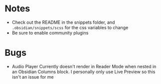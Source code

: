 # Notes
-  Check out the README in the snippets folder, and `.obsidian/snippets/scss` for the css variables to change
- Be sure to enable community plugins

# Bugs
- Audio Player Currently doesn't render in Reader Mode when nested in an Obsidian Columns block. I personally only use Live Preview so this isn't an issue for me

